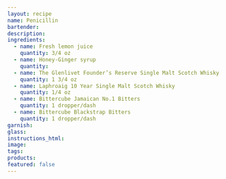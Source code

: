 ```yaml
---
layout: recipe
name: Penicillin
bartender:
description:
ingredients:
  - name: Fresh lemon juice
    quantity: 3/4 oz
  - name: Honey-Ginger syrup
    quantity:
  - name: The Glenlivet Founder’s Reserve Single Malt Scotch Whisky
    quantity: 1 3/4 oz
  - name: Laphroaig 10 Year Single Malt Scotch Whisky
    quantity: 1/4 oz
  - name: Bittercube Jamaican No.1 Bitters
    quantity: 1 dropper/dash
  - name: Bittercube Blackstrap Bitters
    quantity: 1 dropper/dash
garnish:
glass:
instructions_html:
image:
tags:
products:
featured: false
---
```



